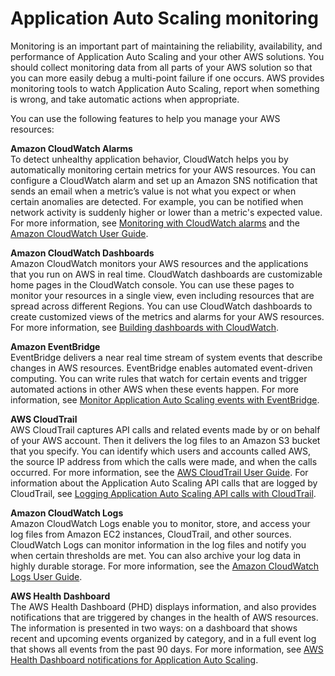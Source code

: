 # Application Auto Scaling monitoring<a name="monitoring-overview"></a>

Monitoring is an important part of maintaining the reliability, availability, and performance of Application Auto Scaling and your other AWS solutions\. You should collect monitoring data from all parts of your AWS solution so that you can more easily debug a multi\-point failure if one occurs\. AWS provides monitoring tools to watch Application Auto Scaling, report when something is wrong, and take automatic actions when appropriate\.

You can use the following features to help you manage your AWS resources:

**Amazon CloudWatch Alarms**  
To detect unhealthy application behavior, CloudWatch helps you by automatically monitoring certain metrics for your AWS resources\. You can configure a CloudWatch alarm and set up an Amazon SNS notification that sends an email when a metric’s value is not what you expect or when certain anomalies are detected\. For example, you can be notified when network activity is suddenly higher or lower than a metric's expected value\. For more information, see [Monitoring with CloudWatch alarms](cloudwatch-alarm-notifications.md) and the [Amazon CloudWatch User Guide](https://docs.aws.amazon.com/AmazonCloudWatch/latest/monitoring/)\.

**Amazon CloudWatch Dashboards**  
Amazon CloudWatch monitors your AWS resources and the applications that you run on AWS in real time\. CloudWatch dashboards are customizable home pages in the CloudWatch console\. You can use these pages to monitor your resources in a single view, even including resources that are spread across different Regions\. You can use CloudWatch dashboards to create customized views of the metrics and alarms for your AWS resources\. For more information, see [Building dashboards with CloudWatch](monitoring-cloudwatch.md)\.

**Amazon EventBridge**  
EventBridge delivers a near real time stream of system events that describe changes in AWS resources\. EventBridge enables automated event\-driven computing\. You can write rules that watch for certain events and trigger automated actions in other AWS when these events happen\. For more information, see [Monitor Application Auto Scaling events with EventBridge](monitoring-eventbridge.md)\.

**AWS CloudTrail**  
AWS CloudTrail captures API calls and related events made by or on behalf of your AWS account\. Then it delivers the log files to an Amazon S3 bucket that you specify\. You can identify which users and accounts called AWS, the source IP address from which the calls were made, and when the calls occurred\. For more information, see the [AWS CloudTrail User Guide](https://docs.aws.amazon.com/awscloudtrail/latest/userguide/)\. For information about the Application Auto Scaling API calls that are logged by CloudTrail, see [Logging Application Auto Scaling API calls with CloudTrail](https://docs.aws.amazon.com/autoscaling/application/APIReference/logging-using-cloudtrail.html)\.

**Amazon CloudWatch Logs**  
Amazon CloudWatch Logs enable you to monitor, store, and access your log files from Amazon EC2 instances, CloudTrail, and other sources\. CloudWatch Logs can monitor information in the log files and notify you when certain thresholds are met\. You can also archive your log data in highly durable storage\. For more information, see the [Amazon CloudWatch Logs User Guide](https://docs.aws.amazon.com/AmazonCloudWatch/latest/logs/)\.

**AWS Health Dashboard**  
The AWS Health Dashboard \(PHD\) displays information, and also provides notifications that are triggered by changes in the health of AWS resources\. The information is presented in two ways: on a dashboard that shows recent and upcoming events organized by category, and in a full event log that shows all events from the past 90 days\. For more information, see [AWS Health Dashboard notifications for Application Auto Scaling](monitoring-personal-health-dashboard.md)\.